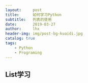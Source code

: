 ```yaml
---
layout:     post
title:      如何学习Python
subtitle:   列表的使用
date:       2019-03-27
author:     lhx
header-img: img/post-bg-kuaidi.jpg
catalog: true
tags:
    - Python
    - Programing
---
```


## List学习



